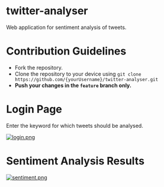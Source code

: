 # twitter-analyser
Web application for sentiment analysis of tweets.

# Contribution Guidelines
- Fork the repository.
- Clone the repository to your device using `git clone https://github.com/{yourUsername}/twitter-analyser.git`
- **Push your changes in the `feature` branch only.**

# Login Page

Enter the keyword for which tweets should be analysed.


[![login.png](https://i.postimg.cc/tTQZr53r/login.png)](https://postimg.cc/GBKmtvSY)


# Sentiment Analysis Results

[![sentiment.png](https://i.postimg.cc/SKpk3tPz/sentiment.png)](https://postimg.cc/pmkwnkR2)

